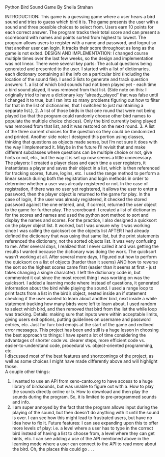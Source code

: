 Python Bird Sound Game
By Sheila Strahan

INTRODUCTION: This game is a guessing game where a user hears a bird sound and tries to guess which bird it is. The game presents the user with a sound and three possible choices to select from. Users earn 10 points for each correct answer. The program tracks their total score and can present a scoreboard with names and points sorted from highest to lowest. The program allows users to register with a name and password, and logout so that another user can login. It tracks their score throughout as long as the game is not exited.
DESIGN AND IMPLEMENTATION: I changed course multiple times over the last few weeks, so the design and implementation was not linear. There were several key parts:
The actual questions being generated and presented to the user. I started with a list of dictionaries, each dictionary containing all the info on a particular bird (including the location of the sound file). I used 3 lists to generate and track question answers: 1. a list of which bird sounds had not been played yet - each time a bird sound played, it was removed from that list. (Side note on this: I originally tried to have a dictionary key “already_played” that was false until I changed it to true, but I ran into so many problems figuring out how to filter for that in the list of dictionaries, that I switched to just maintaining a separate list.), 2. A list of those birds in that one round that were not being played (so that the program could randomly choose other bird names to populate the multiple choice choices). Only the bird currently being played was removed from that list, and it was restored on the next round. 3. A list of the three current choices for the question so they could be randomized and printed. Another side note: I designed this portion using classes, thinking that questions as objects made sense, but I’m not sure it does with the way I implemented it. Maybe in the future I’ll revisit that and make different subclasses where questions can be multiple choice or not, give hints or not, etc., but the way it is set up now seems a little unnecessary.
The players: I created a player class and each time a user registers, it instantiates a player and saves their object in a list, which is then referenced for tracking scores, future, logins, etc. I used the range method to perform a linear search during both the registration and login methods in order to determine whether a user was already registered or not. In the case of registration, if there was no user yet registered, it allows the user to enter a password, then the player object is returned to the game for play. In the case of login, if the user was already registered, it checked the stored password against the one entered, and, if correct, returned the user object to the game for further play.
The scoreboard: I created a list of dictionaries for the scores and names and used the python sort method to sort and display the names and scores. For the practice, I also designed a quicksort on the player object list. It worked, but I was unsure why it was working since I was calling the quicksort on the objects list AFTER I had already defined the dictionary that was using that same list, but the print statements referenced the dictionary, not the sorted objects list. It was very confusing to me. After several days, I realized that I never called it and was getting the results I wanted because the dictionary was doing the work. The quicksort wasn’t working at all. After several more days, I figured out how to perform the quicksort on a list of objects (harder than it seems) AND how to reverse the sort so the highest scores came first (easier than it seems at first - just takes changing a single character). I left the dictionary code in, but commented it out since the most recent thing I was working on was the quicksort.
I added a learning mode where instead of questions, it generated information about the bird while playing the sound. I used a range loop to print facts from a list in the bird’s object, nested inside an if statement checking if the user wanted to learn about another bird, next inside a while statement tracking how many birds were left to learn about. I used random to select which bird, and then removed that bird from the list the while loop was tracking.
Details: making sure that inputs were within acceptable limits, giving users exit options, putting guidelines on username and password entries, etc. Just for fun: bird emojis at the start of the game and redlined error messages.
This project has been and still is a huge lesson in choosing the best approach to things: I have spent a lot of time considering the advantages of shorter code vs. clearer steps, more efficient code vs. easier-to-understand code, procedural vs. object-oriented programming, etc.  
I discussed most of the best features and shortcomings of the project, as well as some choices I might have made differently above and will highlight those.  
A couple other things:

1.  I wanted to use an API from xeno-canto.org to have access to a huge library of birdsounds, but was unable to figure out with a. How to play the sounds directly online or b. How to download and then play the sounds during the program. So, it is limited to pre-programmed sounds and info.
2.  I am super annoyed by the fact that the program allows input during the playing of the sound, but then doesn’t do anything with it until the sound is over. I can see how this might lead to frustrated users, but have no idea how to fix it.
    Future features:
    I can see expanding upon this to offer more levels of play: i.e. a level where a user has to type in the correct bird instead of having a list to choose from, a level where they can get hints, etc.
    I can see adding a use of the API mentioned above in the learning mode where a user can connect to the API to read more about the bird.
    Oh, the places this could go . . .
